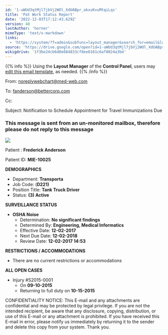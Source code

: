 ```yaml
---
id: '1-uWUd3qtMjl7jbVj2WOl_XdUABpr_akxuKvuMtqiLqs'
title: 'Pat Work Status Report'
date: '2022-12-03T17:12:43.629Z'
version: 48
lastAuthor: 'horner'
mimeType: 'text/x-markdown'
links:
  - 'https://system/?f=admin&subfunc=layout_manager&search_for=email&layout_search=Go&lv_layout_manager_limit=0&opp=edit&doc_type=EWORKS&old_module=Email&old_name=Pat+Work+Status+Report&active=0'
source: 'https://drive.google.com/open?id=1-uWUd3qtMjl7jbVj2WOl_XdUABpr_akxuKvuMtqiLqs'
wikigdrive: '1f3be24cb6d0e684833cf8ee6161c6af8024a3bd'
---
```

{{% info %}}
Using the **Layout Manager** of the **Control Panel**, users may [edit this email template](https://system/?f=admin&subfunc=layout_manager&search_for=email&layout_search=Go&lv_layout_manager_limit=0&opp=edit&doc_type=EWORKS&old_module=Email&old_name=Pat+Work+Status+Report&active=0), as needed.
{{% /info %}}

From: noreplywebchart@med-web.com

To: fanderson@bettercorp.com

Cc:

Subject: Notification to Schedule Appointment for Travel Immunizations Due

### **This message is sent from an un-monitored mailbox, therefore please do not reply to this message**

![](../pat-work-status-report.assets/76f148c48dac0fbdb04bda604e85e631.png)

Patient : **Frederick Anderson**

Patient ID: **MIE-10025**

**DEMOGRAPHICS**

* Department: <strong>Transporta</strong>
* Job Code: (<strong>D221)</strong>
* Position Title: <strong>Tank Truck Driver</strong>
* Status: <strong>(3) Active</strong>

**SURVEILLANCE STATUS**

* <strong>OSHA Noise</strong>
    * Determination: <strong>No significant findings</strong>
    * Determined By: <strong>Engineering, Medical Informatics</strong>
    * Effective Date: <strong>12-02-2017</strong>
    * Next Due Date: <strong>12-02-2018</strong>
    * Review Date: <strong>12-02-2017 14:53</strong>

**RESTRICTIONS / ACCOMMODATIONS**

* There are no current restrictions or accommodations

**ALL OPEN CASES**

* Injury #S2015-0001
    * On <strong>09-10-2015</strong>
    * Returning to full duty on <strong>10-15-2015</strong>

CONFIDENTIALITY NOTICE: This E-mail and any attachments are confidential and may be protected by legal privilege. If you are not the intended recipient, be aware that any disclosure, copying, distribution, or use of this E-mail or any attachment is prohibited. If you have received this E-mail in error, please notify us immediately by returning it to the sender and delete this copy from your system. Thank you.

